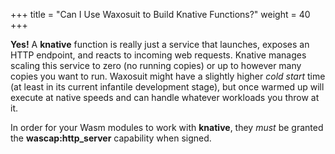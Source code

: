 +++
title = "Can I Use Waxosuit to Build Knative Functions?"
weight = 40
+++

**Yes!** A **knative** function is really just a service that launches, exposes an HTTP endpoint, and reacts to incoming web requests. Knative manages scaling this service to zero (no running copies) or up to however many copies you want to run. Waxosuit might have a slightly higher _cold start_ time (at least in its current infantile development stage), but once warmed up will execute at native speeds and can handle whatever workloads you throw at it. 

In order for your Wasm modules to work with **knative**, they _must_ be granted the **wascap:http_server** capability when signed.